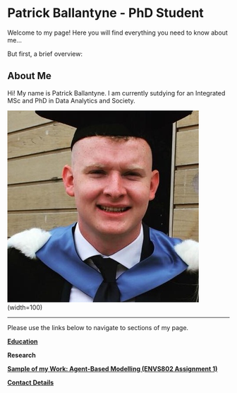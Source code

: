 # Patrick Ballantyne - PhD Student


Welcome to my page! Here you will find everything you need to know about me... 

But first, a brief overview:

## About Me

Hi! My name is Patrick Ballantyne. I am currently sutdying for an Integrated MSc and PhD in Data Analytics and Society.

![Headshot](headshot.jpg)(width=100)



--- 
Please use the links below to navigate to sections of my page.

**[Education](Education.md)**

**Research**

**[Sample of my Work: Agent-Based Modelling (ENVS802 Assignment 1)](AssignmentPortfolio.md)**

**[Contact Details](ContactDetails.md)**

